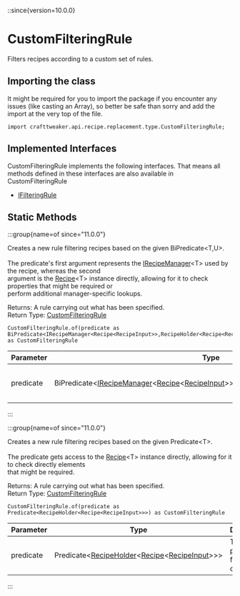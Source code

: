 ::since{version=10.0.0}
# CustomFilteringRule

Filters recipes according to a custom set of rules.

## Importing the class

It might be required for you to import the package if you encounter any issues (like casting an Array), so better be safe than sorry and add the import at the very top of the file.
```zenscript
import crafttweaker.api.recipe.replacement.type.CustomFilteringRule;
```


## Implemented Interfaces
CustomFilteringRule implements the following interfaces. That means all methods defined in these interfaces are also available in CustomFilteringRule

- [IFilteringRule](/vanilla/api/recipe/replacement/IFilteringRule)

## Static Methods

:::group{name=of since="11.0.0"}

Creates a new rule filtering recipes based on the given BiPredicate&lt;T,U&gt;. <br />  <br />  The predicate's first argument represents the [IRecipeManager](/vanilla/api/recipe/manager/IRecipeManager)&lt;T&gt; used by the recipe, whereas the second <br />  argument is the [Recipe](/vanilla/api/recipe/type/Recipe)&lt;T&gt; instance directly, allowing for it to check properties that might be required or <br />  perform additional manager-specific lookups.

Returns: A rule carrying out what has been specified.  
Return Type: [CustomFilteringRule](/vanilla/api/recipe/replacement/type/CustomFilteringRule)

```zenscript
CustomFilteringRule.of(predicate as BiPredicate<IRecipeManager<Recipe<RecipeInput>>,RecipeHolder<Recipe<RecipeInput>>>) as CustomFilteringRule
```

| Parameter |                                                                                                                                                                            Type                                                                                                                                                                            |         Description         |
|-----------|------------------------------------------------------------------------------------------------------------------------------------------------------------------------------------------------------------------------------------------------------------------------------------------------------------------------------------------------------------|-----------------------------|
| predicate | BiPredicate&lt;[IRecipeManager](/vanilla/api/recipe/manager/IRecipeManager)&lt;[Recipe](/vanilla/api/recipe/type/Recipe)&lt;[RecipeInput](/vanilla/api/recipe/input/RecipeInput)&gt;&gt;,[RecipeHolder](/vanilla/api/recipe/RecipeHolder)&lt;[Recipe](/vanilla/api/recipe/type/Recipe)&lt;[RecipeInput](/vanilla/api/recipe/input/RecipeInput)&gt;&gt;&gt; | The predicate for checking. |


:::

:::group{name=of since="11.0.0"}

Creates a new rule filtering recipes based on the given Predicate&lt;T&gt;. <br />  <br />  The predicate gets access to the [Recipe](/vanilla/api/recipe/type/Recipe)&lt;T&gt; instance directly, allowing for it to check directly elements <br />  that might be required.

Returns: A rule carrying out what has been specified.  
Return Type: [CustomFilteringRule](/vanilla/api/recipe/replacement/type/CustomFilteringRule)

```zenscript
CustomFilteringRule.of(predicate as Predicate<RecipeHolder<Recipe<RecipeInput>>>) as CustomFilteringRule
```

| Parameter |                                                                                      Type                                                                                      |         Description         |
|-----------|--------------------------------------------------------------------------------------------------------------------------------------------------------------------------------|-----------------------------|
| predicate | Predicate&lt;[RecipeHolder](/vanilla/api/recipe/RecipeHolder)&lt;[Recipe](/vanilla/api/recipe/type/Recipe)&lt;[RecipeInput](/vanilla/api/recipe/input/RecipeInput)&gt;&gt;&gt; | The predicate for checking. |


:::

